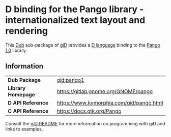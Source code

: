 # D binding for the Pango library - internationalized text layout and rendering

This [Dub](https://dub.pm/) sub-package of [giD](https://gid.dub.pm) provides a [D language](https://www.dlang.org) binding to the [Pango 1.0](https://gitlab.gnome.org/GNOME/pango) library.

## Information

|     |     |
| --- | --- |
| **Dub Package**          | [gid:pango1](https://code.dlang.org/packages/gid%3Apango1)                       |
| **Library Homepage**     | https://gitlab.gnome.org/GNOME/pango                                             |
| **D API Reference**      | https://www.kymorphia.com/gid/pango.html                                         |
| **C API Reference**      | https://docs.gtk.org/Pango                                                       |

Consult the [giD README](https://github.com/Kymorphia/gid) for more information on programming with giD and links to examples.
